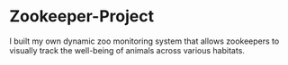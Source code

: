 # Zookeeper-Project
I built my own dynamic zoo monitoring system that allows zookeepers to visually track the well-being of animals across various habitats.
